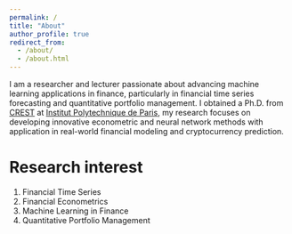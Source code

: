 ```yaml
---
permalink: /
title: "About"
author_profile: true
redirect_from: 
  - /about/
  - /about.html
---
```


I am a researcher and lecturer passionate about advancing machine learning applications in finance, particularly in financial time series forecasting and quantitative portfolio management. I obtained a Ph.D. from [CREST](https://crest.science/) at [Institut Polytechnique de Paris](https://www.ip-paris.fr/), my research focuses on developing innovative econometric and neural network methods with application in real-world financial modeling and cryptocurrency prediction.

Research interest
======
1. Financial Time Series 
2. Financial Econometrics
3. Machine Learning in Finance
4. Quantitative Portfolio Management